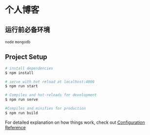 # 个人博客

## 运行前必备环境
`node` `mongodb`

## Project Setup

```bash
# install dependencies
$ npm install

# serve with hot reload at localhost:4000
$ npm run start

# Compiles and hot-reloads for development
$ npm run serve

#Compiles and minifies for production
$ npm run build

```

For detailed explanation on how things work, check out [Configuration Reference](https://cli.vuejs.org/config/)
